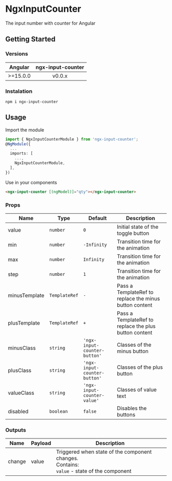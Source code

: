 # NgxInputCounter

The input number with counter for Angular

## Getting Started

### Versions

| Angular  | ngx-input-counter |
| -------- |:------:| 
| >=15.0.0 | v0.0.x |

### Instalation

```
npm i ngx-input-counter
```

## Usage

Import the module

```typescript
import { NgxInputCounterModule } from 'ngx-input-counter';
@NgModule({
  ...
  imports: [
    ...,
    NgxInputCounterModule,
  ],
})
```

Use in your components

```html
<ngx-input-counter [(ngModel)]="qty"></ngx-input-counter>
```

### Props

| Name | Type | Default | Description |
|-------------|--------------------|-------------|-------------|
| value | `number` | `0` | Initial state of the toggle button |
| min | `number` | `-Infinity` | Transition time for the animation |
| max | `number` | `Infinity`  | Transition time for the animation |
| step | `number` | `1` | Transition time for the animation |
| minusTemplate | `TemplateRef` | `-` | Pass a TemplateRef to replace the minus button content |
| plusTemplate | `TemplateRef` | `+` | Pass a TemplateRef to replace the plus button content |
| minusClass | `string` | `'ngx-input-counter-button'` | Classes of the minus button |
| plusClass | `string` | `'ngx-input-counter-button'` | Classes of the plus button |
| valueClass | `string` | `'ngx-input-counter-value'` | Classes of value text |
| disabled | `boolean` | `false` | Disables the buttons

### Outputs

| Name   | Payload | Description |
| ---    | ------  | -------     |
| change | value   | Triggered when state of the component changes. <br>Contains: <br>`value` - state of the component |
